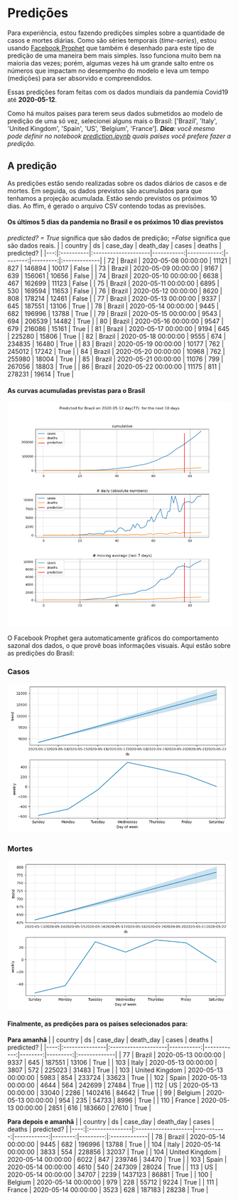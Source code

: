 # **Predições**
Para experiência, estou fazendo predições simples sobre a quantidade de casos e mortes diárias. Como são séries temporais (*time-series*), estou usando [Facebook Prophet](https://facebook.github.io/prophet/docs/quick_start.html) que também é desenhado para este tipo de predição de uma maneira bem mais simples. Isso funciona muito bem na maioria das vezes; porém, algumas vezes há um grande salto entre os números que impactam no desempenho do modelo e leva um tempo (medições) para ser absorvido e compreendidos.

Essas predições foram feitas com os dados mundiais da pandemia Covid19 até **2020-05-12**.

Como há muitos paises para terem seus dados submetidos ao modelo de predição de uma só vez, selecionei alguns mais o Brasil:
['Brazil', 'Italy', 'United Kingdom', 'Spain', 'US', 'Belgium', 'France'].
***Dica**: você mesmo pode definir no notebook *[prediction.ipynb](../prediction.ipynb)* quais países você prefere fazer a predição.*


## A predição
As predições estão sendo realizadas sobre os dados diários de casos e de mortes. Em seguida, os dados previstos são acumulados para que tenhamos a projeção acumulada. Estão sendo previstos os próximos 10 dias.
Ao ffim, é gerado o arquivo CSV contendo todas as previsões.

#### Os últimos 5 dias da pandemia no Brasil e os próximos 10 dias previstos
*predicted? = True* significa que são dados de predição; *=False* significa que são dados reais.
|    | country   | ds                  |   case_day |   death_day |   cases |   deaths | predicted?   |
|---:|:----------|:--------------------|-----------:|------------:|--------:|---------:|:-------------|
| 72 | Brazil    | 2020-05-08 00:00:00 |      11121 |         827 |  146894 |    10017 | False        |
| 73 | Brazil    | 2020-05-09 00:00:00 |       9167 |         639 |  156061 |    10656 | False        |
| 74 | Brazil    | 2020-05-10 00:00:00 |       6638 |         467 |  162699 |    11123 | False        |
| 75 | Brazil    | 2020-05-11 00:00:00 |       6895 |         530 |  169594 |    11653 | False        |
| 76 | Brazil    | 2020-05-12 00:00:00 |       8620 |         808 |  178214 |    12461 | False        |
| 77 | Brazil    | 2020-05-13 00:00:00 |       9337 |         645 |  187551 |    13106 | True         |
| 78 | Brazil    | 2020-05-14 00:00:00 |       9445 |         682 |  196996 |    13788 | True         |
| 79 | Brazil    | 2020-05-15 00:00:00 |       9543 |         694 |  206539 |    14482 | True         |
| 80 | Brazil    | 2020-05-16 00:00:00 |       9547 |         679 |  216086 |    15161 | True         |
| 81 | Brazil    | 2020-05-17 00:00:00 |       9194 |         645 |  225280 |    15806 | True         |
| 82 | Brazil    | 2020-05-18 00:00:00 |       9555 |         674 |  234835 |    16480 | True         |
| 83 | Brazil    | 2020-05-19 00:00:00 |      10177 |         762 |  245012 |    17242 | True         |
| 84 | Brazil    | 2020-05-20 00:00:00 |      10968 |         762 |  255980 |    18004 | True         |
| 85 | Brazil    | 2020-05-21 00:00:00 |      11076 |         799 |  267056 |    18803 | True         |
| 86 | Brazil    | 2020-05-22 00:00:00 |      11175 |         811 |  278231 |    19614 | True         |

 #### As curvas acumuladas previstas para o Brasil
![](brazil_predictions.png)

 O Facebook Prophet gera automaticamente gráficos do comportamento sazonal dos dados, o que provê boas informações visuais. Aqui estão sobre as predições do Brasil:
### Casos
![](brazil_prophet_cases.png)

 ### Mortes
![](brazil_prophet_deaths.png)
#### Finalmente, as predições para os países selecionados para:
**Para amanhã**
|     | country        | ds                  |   case_day |   death_day |   cases |   deaths | predicted?   |
|----:|:---------------|:--------------------|-----------:|------------:|--------:|---------:|:-------------|
|  77 | Brazil         | 2020-05-13 00:00:00 |       9337 |         645 |  187551 |    13106 | True         |
| 103 | Italy          | 2020-05-13 00:00:00 |       3807 |         572 |  225023 |    31483 | True         |
| 103 | United Kingdom | 2020-05-13 00:00:00 |       5983 |         854 |  233724 |    33623 | True         |
| 102 | Spain          | 2020-05-13 00:00:00 |       4644 |         564 |  242699 |    27484 | True         |
| 112 | US             | 2020-05-13 00:00:00 |      33040 |        2286 | 1402416 |    84642 | True         |
|  99 | Belgium        | 2020-05-13 00:00:00 |        954 |         235 |   54733 |     8996 | True         |
| 110 | France         | 2020-05-13 00:00:00 |       2851 |         616 |  183660 |    27610 | True         |

 **Para depois e amanhã** 
|     | country        | ds                  |   case_day |   death_day |   cases |   deaths | predicted?   |
|----:|:---------------|:--------------------|-----------:|------------:|--------:|---------:|:-------------|
|  78 | Brazil         | 2020-05-14 00:00:00 |       9445 |         682 |  196996 |    13788 | True         |
| 104 | Italy          | 2020-05-14 00:00:00 |       3833 |         554 |  228856 |    32037 | True         |
| 104 | United Kingdom | 2020-05-14 00:00:00 |       6022 |         847 |  239746 |    34470 | True         |
| 103 | Spain          | 2020-05-14 00:00:00 |       4610 |         540 |  247309 |    28024 | True         |
| 113 | US             | 2020-05-14 00:00:00 |      34707 |        2239 | 1437123 |    86881 | True         |
| 100 | Belgium        | 2020-05-14 00:00:00 |        979 |         228 |   55712 |     9224 | True         |
| 111 | France         | 2020-05-14 00:00:00 |       3523 |         628 |  187183 |    28238 | True         |